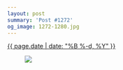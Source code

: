 ```yaml
---
layout: post
summary: 'Post #1272'
og_image: 1272-1280.jpg
---
```


<p>
 <time>
  <a href="/1272">
   {{ page.date | date: "%B %-d, %Y" }}
  </a>
 </time>
 <a href="/1272">
  <figure data-taken="1/18/2021">
   <img sizes="(min-width: 700px) 50vw, calc(100vw - 2rem)" src="{{ site.assets_url }}/1272-640.jpg" srcset="{{ site.assets_url }}/1272-320.jpg 320w, {{ site.assets_url }}/1272-640.jpg 640w, {{ site.assets_url }}/1272-960.jpg 960w, {{ site.assets_url }}/1272-1280.jpg 1280w"/>
  </figure>
 </a>
</p>

